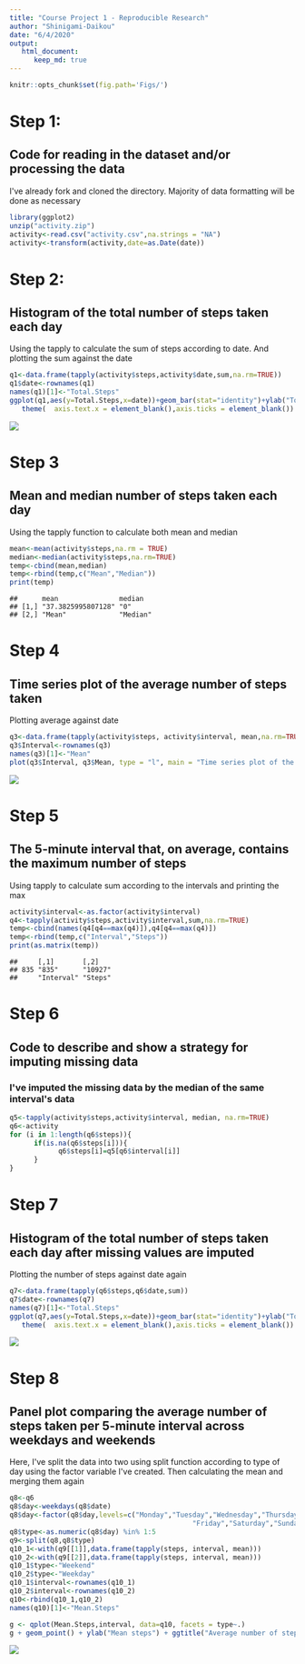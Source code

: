 ```yaml
---
title: "Course Project 1 - Reproducible Research"
author: "Shinigami-Daikou"
date: "6/4/2020"
output: 
   html_document:
      keep_md: true
---
```





```r
knitr::opts_chunk$set(fig.path='Figs/')
```


# Step 1:
## Code for reading in the dataset and/or processing the data
 I've already fork and cloned the directory. Majority of data formatting will be done as necessary
 

```r
library(ggplot2)
unzip("activity.zip")
activity<-read.csv("activity.csv",na.strings = "NA")
activity<-transform(activity,date=as.Date(date))
```


# Step 2:
## Histogram of the total number of steps taken each day
Using the tapply to calculate the sum of steps according to date. And plotting the sum against the date


```r
q1<-data.frame(tapply(activity$steps,activity$date,sum,na.rm=TRUE))
q1$date<-rownames(q1)
names(q1)[1]<-"Total.Steps"
ggplot(q1,aes(y=Total.Steps,x=date))+geom_bar(stat="identity")+ylab("Total Steps")+xlab("Date")+ggtitle("Total Steps by date")+
   theme(  axis.text.x = element_blank(),axis.ticks = element_blank())
```

![](Figs/unnamed-chunk-2-1.png)<!-- -->

# Step 3
## Mean and median number of steps taken each day
Using the tapply function to calculate both mean and median


```r
mean<-mean(activity$steps,na.rm = TRUE)
median<-median(activity$steps,na.rm=TRUE)
temp<-cbind(mean,median)
temp<-rbind(temp,c("Mean","Median"))
print(temp)
```

```
##      mean               median  
## [1,] "37.3825995807128" "0"     
## [2,] "Mean"             "Median"
```

# Step 4
## Time series plot of the average number of steps taken
Plotting average against date


```r
q3<-data.frame(tapply(activity$steps, activity$interval, mean,na.rm=TRUE))
q3$Interval<-rownames(q3)
names(q3)[1]<-"Mean"
plot(q3$Interval, q3$Mean, type = "l", main = "Time series plot of the average number of steps taken", xlab = "Interval", ylab = "Mean_steps")
```

![](Figs/unnamed-chunk-4-1.png)<!-- -->


# Step 5
## The 5-minute interval that, on average, contains the maximum number of steps
Using tapply to calculate sum according to the intervals and printing the max


```r
activity$interval<-as.factor(activity$interval)
q4<-tapply(activity$steps,activity$interval,sum,na.rm=TRUE)
temp<-cbind(names(q4[q4==max(q4)]),q4[q4==max(q4)])
temp<-rbind(temp,c("Interval","Steps"))
print(as.matrix(temp))
```

```
##     [,1]       [,2]   
## 835 "835"      "10927"
##     "Interval" "Steps"
```


# Step 6
## Code to describe and show a strategy for imputing missing data
### I've imputed the missing data by the median of the same interval's data  


```r
q5<-tapply(activity$steps,activity$interval, median, na.rm=TRUE)
q6<-activity
for (i in 1:length(q6$steps)){
      if(is.na(q6$steps[i])){
            q6$steps[i]=q5[q6$interval[i]]
      }
}
```


# Step 7
## Histogram of the total number of steps taken each day after missing values are imputed
Plotting the number of steps against date again


```r
q7<-data.frame(tapply(q6$steps,q6$date,sum))
q7$date<-rownames(q7)
names(q7)[1]<-"Total.Steps"
ggplot(q7,aes(y=Total.Steps,x=date))+geom_bar(stat="identity")+ylab("Total Steps")+xlab("Date")+ggtitle("Total Steps by date(NA's Removed)")+
   theme(  axis.text.x = element_blank(),axis.ticks = element_blank())
```

![](Figs/unnamed-chunk-7-1.png)<!-- -->




# Step 8
## Panel plot comparing the average number of steps taken per 5-minute interval across weekdays and weekends
Here, I've split the data into two using split function according to type of day using the factor variable I've created. Then calculating the mean and merging them again


```r
q8<-q6
q8$day<-weekdays(q8$date)
q8$day<-factor(q8$day,levels=c("Monday","Tuesday","Wednesday","Thursday",
                                             "Friday","Saturday","Sunday"))
q8$type<-as.numeric(q8$day) %in% 1:5
q9<-split(q8,q8$type)
q10_1<-with(q9[[1]],data.frame(tapply(steps, interval, mean)))
q10_2<-with(q9[[2]],data.frame(tapply(steps, interval, mean)))
q10_1$type<-"Weekend"
q10_2$type<-"Weekday"
q10_1$interval<-rownames(q10_1)
q10_2$interval<-rownames(q10_2)
q10<-rbind(q10_1,q10_2)
names(q10)[1]<-"Mean.Steps"

g <- qplot(Mean.Steps,interval, data=q10, facets = type~.)
g + geom_point() + ylab("Mean steps") + ggtitle("Average number of steps taken")+scale_y_discrete(breaks=pretty(q10$interval,n=10))
```

![](Figs/unnamed-chunk-8-1.png)<!-- -->
